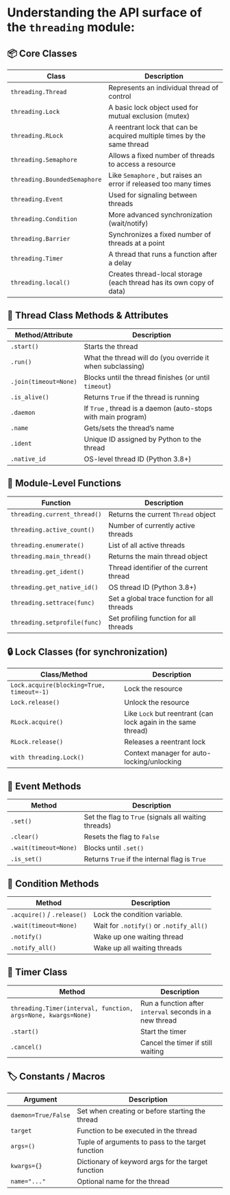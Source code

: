 # Understanding the **API surface of the `threading` module:**

## 📦 Core Classes

| Class                          | Description                                                             |
| ------------------------------ | ----------------------------------------------------------------------- |
| `threading.Thread`             | Represents an individual thread of control                              |
| `threading.Lock`               | A basic lock object used for mutual exclusion (mutex)                   |
| `threading.RLock`              | A reentrant lock that can be acquired multiple times by the same thread |
| `threading.Semaphore`          | Allows a fixed number of threads to access a resource                   |
| `threading.BoundedSemaphore`   | Like `Semaphore` , but raises an error if released too many times       |
| `threading.Event`              | Used for signaling between threads                                      |
| `threading.Condition`          | More advanced synchronization (wait/notify)                             |
| `threading.Barrier`            | Synchronizes a fixed number of threads at a point                       |
| `threading.Timer`              | A thread that runs a function after a delay                             |
| `threading.local()`            | Creates thread-local storage (each thread has its own copy of data)     |

## 🔧 Thread Class Methods & Attributes

| Method/Attribute        | Description                                                      |
| ----------------------- | ---------------------------------------------------------------- |
| `.start()`              | Starts the thread                                                |
| `.run()`                | What the thread will do (you override it when subclassing)       |
| `.join(timeout=None)`   | Blocks until the thread finishes (or until `timeout`)            |
| `.is_alive()`           | Returns `True` if the thread is running                          |
| `.daemon`               | If `True` , thread is a daemon (auto-stops with main program)    |
| `.name`                 | Gets/sets the thread’s name                                      |
| `.ident`                | Unique ID assigned by Python to the thread                       |
| `.native_id`            | OS-level thread ID (Python 3.8+)                                 |

## 🧵 Module-Level Functions

| Function                       | Description                                 |
| ------------------------------ | ------------------------------------------- |
| `threading.current_thread()`   | Returns the current `Thread` object         |
| `threading.active_count()`     | Number of currently active threads          |
| `threading.enumerate()`        | List of all active threads                  |
| `threading.main_thread()`      | Returns the main thread object              |
| `threading.get_ident()`        | Thread identifier of the current thread     |
| `threading.get_native_id()`    | OS thread ID (Python 3.8+)                  |
| `threading.settrace(func)`     | Set a global trace function for all threads |
| `threading.setprofile(func)`   | Set profiling function for all threads      |

## 🔒 Lock Classes (for synchronization)

| Class/Method                                | Description                                                     |
| ------------------------------------------- | --------------------------------------------------------------- |
| `Lock.acquire(blocking=True, timeout=-1)`   | Lock the resource                                               |
| `Lock.release()`                            | Unlock the resource                                             |
| `RLock.acquire()`                           | Like `Lock` but reentrant (can lock again in the same thread)   |
| `RLock.release()`                           | Releases a reentrant lock                                       |
| `with threading.Lock()`                     | Context manager for auto-locking/unlocking                      |

## 🎯 Event Methods

| Method                  | Description                                            |
| ----------------------- | ------------------------------------------------------ |
| `.set()`                | Set the flag to `True` (signals all waiting threads)   |
| `.clear()`              | Resets the flag to `False`                             |
| `.wait(timeout=None)`   | Blocks until `.set()`                                  |
| `.is_set()`             | Returns `True` if the internal flag is `True`          |

## 🧱 Condition Methods

| Method                          | Description                                 |
| ------------------------------- | ------------------------------------------- |
| `.acquire()` / `.release()`     | Lock the condition variable.                |
| `.wait(timeout=None)`           | Wait for `.notify()` or `.notify_all()`     |
| `.notify()`                     | Wake up one waiting thread                  |
| `.notify_all()`                 | Wake up all waiting threads                 |

## 🧭 Timer Class

| Method                                                          | Description                                               |
| --------------------------------------------------------------- | --------------------------------------------------------- |
| `threading.Timer(interval, function, args=None, kwargs=None)`   | Run a function after `interval` seconds in a new thread   |
| `.start()`                                                      | Start the timer                                           |
| `.cancel()`                                                     | Cancel the timer if still waiting                         |

## 🏷️ Constants / Macros

| Argument              | Description                                        |
| ----------------------| -------------------------------------------------- |
| `daemon=True/False`   | Set when creating or before starting the thread    |
| `target`              | Function to be executed in the thread              |
| `args=()`             | Tuple of arguments to pass to the target function  |
| `kwargs={}`           | Dictionary of keyword args for the target function |
| `name="..."`          | Optional name for the thread                       |
